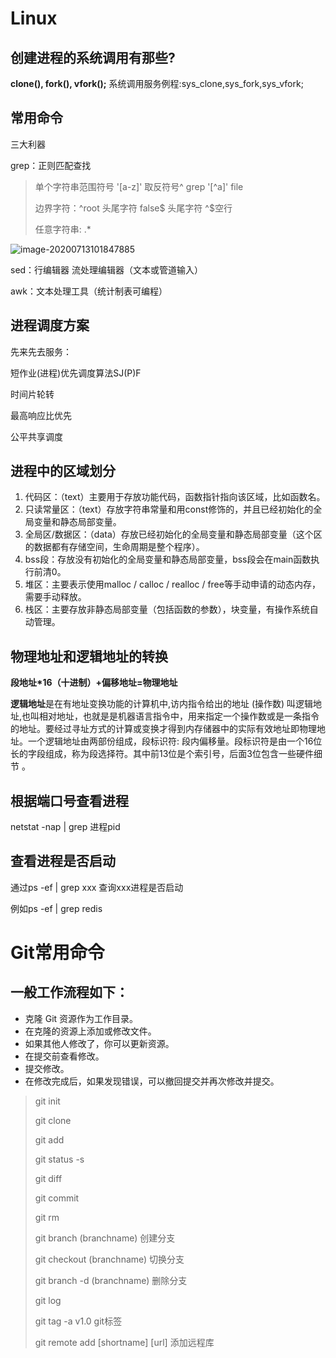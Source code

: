 # Linux

## 创建进程的系统调用有那些?

**clone(), fork(), vfork();** 系统调用服务例程:sys_clone,sys_fork,sys_vfork;

## 常用命令

三大利器

grep：正则匹配查找

> 单个字符串范围符号 '[a-z]'   取反符号^	grep '[\^a]' file
>
> 边界字符：^root 头尾字符 false\$ 头尾字符 \^$空行
>
> 任意字符串: .*

![image-20200713101847885](https://raw.githubusercontent.com/ketchum2019/ketchum2019.github.io/master/images/image-20200713101847885.png)

sed：行编辑器 流处理编辑器（文本或管道输入）

> 

awk：文本处理工具（统计制表可编程）

> 

## 进程调度方案

先来先去服务：

短作业(进程)优先调度算法SJ(P)F

时间片轮转

最高响应比优先

公平共享调度

## 进程中的区域划分

1. 代码区：（text）主要用于存放功能代码，函数指针指向该区域，比如函数名。
2. 只读常量区：（text）存放字符串常量和用const修饰的，并且已经初始化的全局变量和静态局部变量。
3. 全局区/数据区：（data）存放已经初始化的全局变量和静态局部变量（这个区的数据都有存储空间，生命周期是整个程序）。
4. bss段：存放没有初始化的全局变量和静态局部变量，bss段会在main函数执行前清0。
5. 堆区：主要表示使用malloc / calloc / realloc / free等手动申请的动态内存，需要手动释放。
6. 栈区：主要存放非静态局部变量（包括函数的参数），块变量，有操作系统自动管理。

## 物理地址和逻辑地址的转换

**段地址\*16（十进制）+偏移地址=物理地址**

**逻辑地址**是在有地址变换功能的计算机中,访内指令给出的地址 (操作数) 叫逻辑地址,也叫相对地址，也就是是机器语言指令中，用来指定一个操作数或是一条指令的地址。要经过寻址方式的计算或变换才得到内存储器中的实际有效地址即物理地址。一个逻辑地址由两部份组成，段标识符: 段内偏移量。段标识符是由一个16位长的字段组成，称为段选择符。其中前13位是个索引号，后面3位包含一些硬件细节 。

## 根据端口号查看进程

 netstat -nap | grep 进程pid

## 查看进程是否启动

通过ps -ef | grep xxx 查询xxx进程是否启动

例如ps -ef | grep redis

# Git常用命令

## 一般工作流程如下：

- 克隆 Git 资源作为工作目录。
- 在克隆的资源上添加或修改文件。
- 如果其他人修改了，你可以更新资源。
- 在提交前查看修改。
- 提交修改。
- 在修改完成后，如果发现错误，可以撤回提交并再次修改并提交。

> git init
>
> git clone
>
> git add
>
> git status -s
>
> git diff
>
> git commit
>
> git rm
>
> git branch (branchname) 创建分支
>
> git checkout (branchname) 切换分支
>
> git branch -d (branchname) 删除分支
>
> git log
>
> git tag -a v1.0  git标签
>
> git remote add [shortname] [url]  添加远程库
>
> 